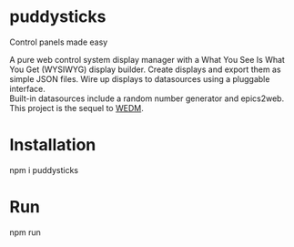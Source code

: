 # puddysticks
Control panels made easy

A pure web control system display manager with a What You See Is What You Get (WYSIWYG) display builder.
Create displays and export them as simple JSON files.  Wire up displays to datasources using a pluggable interface.  
Built-in datasources include a random number generator and epics2web.  This project is the sequel to 
[WEDM](https://github.com/JeffersonLab/wedm).  

# Installation
npm i puddysticks

# Run
npm run
